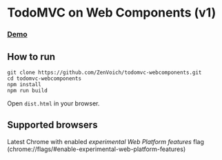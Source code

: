 # TodoMVC on Web Components (v1)

### [Demo](https://ns-jpwjowdpls.now.sh/dist.html)

## How to run

```
git clone https://github.com/ZenVoich/todomvc-webcomponents.git
cd todomvc-webcomponents
npm install
npm run build
```

Open `dist.html` in your browser.

## Supported browsers
Latest Chrome with enabled *experimental Web Platform features* flag (chrome://flags/#enable-experimental-web-platform-features)
